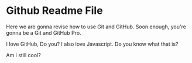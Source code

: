 # Github Readme File

Here we are gonna revise how to use Git and GitHub.
Soon enough, you're gonna be a Git and GitHub Pro.

I love GitHub, Do you?
I also love Javascript. Do you know what that is?

Am i still cool?
